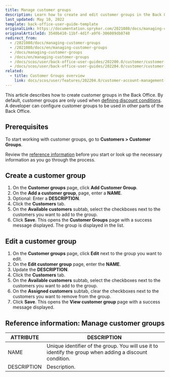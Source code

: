 ```yaml
---
title: Manage customer groups
description: Learn how to create and edit customer groups in the Back Office.
last_updated: May 10, 2022
template: back-office-user-guide-template
originalLink: https://documentation.spryker.com/2021080/docs/managing-customer-groups
originalArticleId: 3540b410-11bf-4d1f-a9f6-306009db8740
redirect_from:
  - /2021080/docs/managing-customer-groups
  - /2021080/docs/en/managing-customer-groups
  - /docs/managing-customer-groups
  - /docs/en/managing-customer-groups
  - /docs/scos/user/back-office-user-guides/202200.0/customer/customer-customer-access-customer-groups/managing-customer-groups.html
  - /docs/scos/user/back-office-user-guides/202204.0/customer/customer-customer-access-customer-groups/managing-customer-groups.html
related:
  - title: Customer Groups overview
    link: docs/scos/user/features/202204.0/customer-account-management-feature-overview/customer-groups-overview.html
---
```


This article describes how to create customer groups in the Back Office. By default, customer groups are only used when [defining discount conditions](/docs/pbc/all/discount-management/{{page.version}}/manage-in-the-back-office/create-discounts.html#define-on-what-conditions-the-discount-can-be-applied). A developer can configure customer groups to be used in other parts of the Back Office.

## Prerequisites

To start working with customer groups, go to **Customers&nbsp;<span aria-label="and then">></span> Customer Groups**.

Review the [reference information](#reference-information-manage-customer-groups) before you start or look up the necessary information as you go through the process.

## Create a customer group

1. On the **Customer groups** page, click **Add Customer Group**.
2. On the **Add a customer group**, page, enter a **NAME**.
3. Optional: Enter a **DESCRIPTION**.
4. Click the **Customers** tab.
5. On the **Available customers** subtab, select the checkboxes next to the customers you want to add to the group.
6. Click **Save**.
    This opens the **Customer Groups** page with a success message displayed. The group is displayed in the list.


## Edit a customer group

1. On the **Customer groups** page, click **Edit** next to the group you want to edit.
2. On the **Edit customer group** page, enter the **NAME**.
3. Update the **DESCRIPTION**.
4. Click the **Customers** tab.
5. On the **Available customers** subtab, select the checkboxes next to the customers you want to add to the group.
6. On the **Assigned customers** subtab, clear the checkboxes next to the customers you want to remove from the group.
7.  Click **Save**.
    This opens the **View customer group** page with a success message displayed.

## Reference information: Manage customer groups

| ATTRIBUTE| DESCRIPTION |
|---|---|
| NAME | Unique identifier of the group. You will use it to identify the group when adding a discount condition. |
| DESCRIPTION | Description. |

